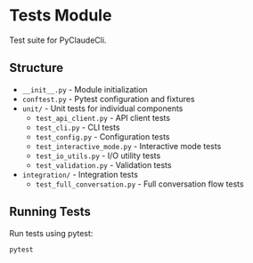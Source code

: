 # Tests Module

Test suite for PyClaudeCli.

## Structure

- `__init__.py` - Module initialization
- `conftest.py` - Pytest configuration and fixtures
- `unit/` - Unit tests for individual components
  - `test_api_client.py` - API client tests
  - `test_cli.py` - CLI tests
  - `test_config.py` - Configuration tests
  - `test_interactive_mode.py` - Interactive mode tests
  - `test_io_utils.py` - I/O utility tests
  - `test_validation.py` - Validation tests
- `integration/` - Integration tests
  - `test_full_conversation.py` - Full conversation flow tests

## Running Tests

Run tests using pytest:
```bash
pytest
```